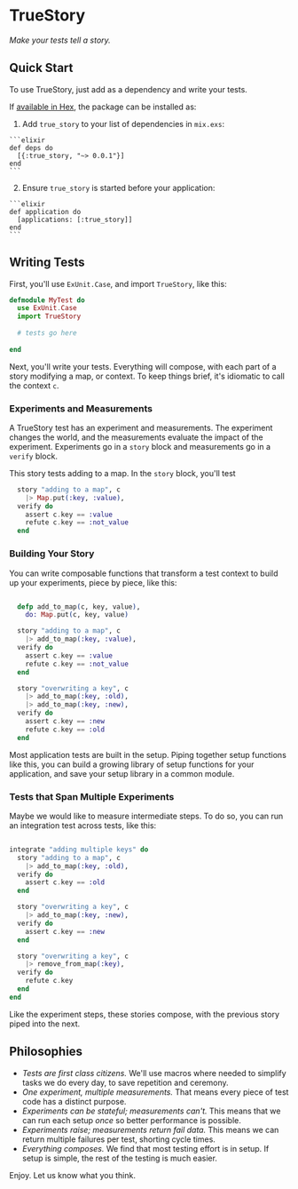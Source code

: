 # TrueStory

_Make your tests tell a story._

## Quick Start

To use TrueStory, just add as a dependency and write your tests. 

If [available in Hex](https://hex.pm/docs/publish), the package can be installed as:

  1. Add `true_story` to your list of dependencies in `mix.exs`:

    ```elixir
    def deps do
      [{:true_story, "~> 0.0.1"}]
    end
    ```

  2. Ensure `true_story` is started before your application:

    ```elixir
    def application do
      [applications: [:true_story]]
    end
    ```

## Writing Tests

First, you'll use `ExUnit.Case`, and import `TrueStory`, like this: 


```elixir
defmodule MyTest do
  use ExUnit.Case
  import TrueStory
  
  # tests go here
  
end
```
Next, you'll write your tests. Everything will compose, with each part of a story modifying a map, or context. To keep things brief, it's idiomatic to call the context `c`. 

### Experiments and Measurements

A TrueStory test has an experiment and measurements. The experiment changes the world, and the measurements evaluate the impact of the experiment. Experiments go in a `story` block and measurements go in a `verify` block. 

This story tests adding to a map. In the `story` block, you'll test 

```elixir
  story "adding to a map", c
    |> Map.put(:key, :value), 
  verify do
    assert c.key == :value
    refute c.key == :not_value
  end
```

### Building Your Story

You can write composable functions that transform a test context to build up your experiments, piece by piece, like this: 

```elixir

  defp add_to_map(c, key, value),
    do: Map.put(c, key, value)

  story "adding to a map", c
    |> add_to_map(:key, :value),
  verify do
    assert c.key == :value
    refute c.key == :not_value
  end

  story "overwriting a key", c
    |> add_to_map(:key, :old),
    |> add_to_map(:key, :new),
  verify do
    assert c.key == :new
    refute c.key == :old
  end

```

Most application tests are built in the setup. Piping together setup functions like this, you can build a growing library of setup functions for your application, and save your setup library in a common module. 

### Tests that Span Multiple Experiments

Maybe we would like to measure intermediate steps. To do so, you can run an integration test across tests, like this: 

```elixir

integrate "adding multiple keys" do
  story "adding to a map", c
    |> add_to_map(:key, :old),
  verify do
    assert c.key == :old
  end

  story "overwriting a key", c
    |> add_to_map(:key, :new),
  verify do
    assert c.key == :new
  end

  story "overwriting a key", c
    |> remove_from_map(:key),
  verify do
    refute c.key
  end
end
```

Like the experiment steps, these stories compose, with the previous story piped into the next. 

## Philosophies

- *Tests are first class citizens.* We'll use macros where needed to simplify tasks we do every day, to save repetition and ceremony. 
- *One experiment, multiple measurements.* That means every piece of test code has a distinct purpose. 
- *Experiments can be stateful; measurements can't.* This means that we can run each setup *once* so better performance is possible. 
- *Experiments raise; measurements return fail data.* This means we can return multiple failures per test, shorting cycle times. 
- *Everything composes.* We find that most testing effort is in setup. If setup is simple, the rest of the testing is much easier. 

Enjoy. Let us know what you think. 

